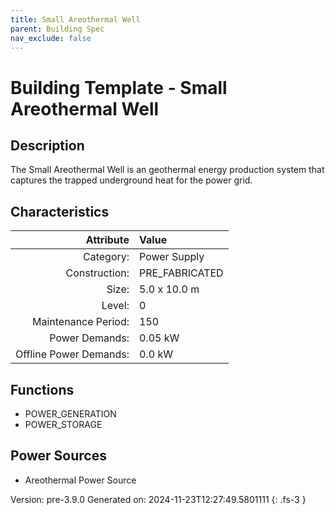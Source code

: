 ```yaml
---
title: Small Areothermal Well
parent: Building Spec
nav_exclude: false
---
```

# Building Template - Small Areothermal Well

## Description
The Small Areothermal Well is an geothermal energy production system that captures the trapped underground heat for the power grid.

## Characteristics

| Attribute      | Value |
|--------:|:------|
|Category:|Power Supply|
|Construction:|PRE_FABRICATED|
|Size:|5.0 x 10.0 m|
|Level:|0|
|Maintenance Period:|150|
|Power Demands:|0.05 kW|
|Offline Power Demands:|0.0 kW|


## Functions
      
- POWER_GENERATION
- POWER_STORAGE


## Power Sources
      
- Areothermal Power Source


Version: pre-3.9.0 Generated on: 2024-11-23T12:27:49.5801111
{: .fs-3 }